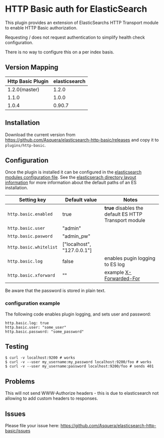 # HTTP Basic auth for ElasticSearch

This plugin provides an extension of ElasticSearchs HTTP Transport module to enable HTTP Basic authorization.

Requesting / does not request authentication to simplify health check configuration.

There is no way to configure this on a per index basis.

## Version Mapping

|     Http Basic Plugin       | elasticsearch         |
|-----------------------------|-----------------------|
| 1.2.0(master)               | 1.2.0                 |
| 1.1.0                       | 1.0.0                 |
| 1.0.4                       | 0.90.7                |

## Installation

Download the current version from https://github.com/Asquera/elasticsearch-http-basic/releases and copy it to `plugins/http-basic`.

## Configuration

Once the plugin is installed it can be configured in the [elasticsearch modules configuration file](http://www.elasticsearch.org/guide/en/elasticsearch/reference/current/setup-configuration.html#settings). See the [elasticserach directory layout information](http://www.elasticsearch.org/guide/en/elasticsearch/reference/current/setup-dir-layout.html) for more information about the default paths of an ES installation.

|     Setting key             |  Default value               | Notes                                                                   |
|-----------------------------|------------------------------|-------------------------------------------------------------------------|
| `http.basic.enabled`        | true                         | **true** disables the default ES HTTP Transport module                  |
| `http.basic.user`           | "admin"                      |                                                                         |
| `http.basic.pasword`        | "admin_pw"                   |                                                                         |
| `http.basic.whitelist`      | ["localhost", "127.0.0.1"]   |                                                                         |
| `http.basic.log`            | false                        | enables pugin logging to ES log                                         |
| `http.basic.xforward`       | ""                           | example [X-Forwarded-For](http://en.wikipedia.org/wiki/X-Forwarded-For) |

Be aware that the password is stored in plain text.

### configuration example

The following code enables plugin logging, and sets user and password:

```
http.basic.log: true
http.basic.user: "some_user"
http.basic.password: "some_password"
```

## Testing

```
$ curl -v localhost:9200 # works
$ curl -v --user my_username:my_password localhost:9200/foo # works
$ curl -v --user my_username:password localhost:9200/foo # sends 401
```

## Problems

This will not send WWW-Authorize headers - this is due to elasticsearch not allowing to add custom headers to responses.

## Issues

Please file your issue here: https://github.com/Asquera/elasticsearch-http-basic/issues
